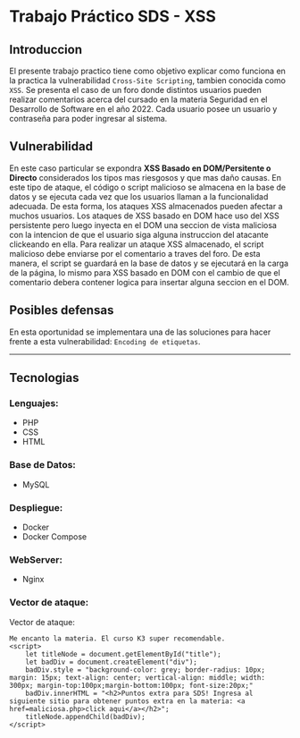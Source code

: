 # Trabajo Práctico SDS - XSS

## Introduccion
El presente trabajo practico tiene como objetivo explicar como funciona en la practica la vulnerabilidad `Cross-Site Scripting`, tambien conocida como `XSS`.
Se presenta el caso de un foro donde distintos usuarios pueden realizar comentarios acerca del cursado en la materia Seguridad en el Desarrollo de Software en el año 2022.
Cada usuario posee un usuario y contraseña para poder ingresar al sistema.

## Vulnerabilidad 
En este caso particular se expondra **XSS Basado en DOM/Persitente o Directo** considerados los tipos mas riesgosos y que mas daño causas. En este tipo de ataque, el código o script malicioso se almacena en la base de datos y se ejecuta cada vez que los usuarios llaman a la funcionalidad adecuada. De esta forma, los ataques XSS almacenados pueden afectar a muchos usuarios. Los ataques de XSS basado en DOM hace uso del XSS persistente pero luego inyecta en el DOM una seccion de vista maliciosa con la intencion de que el usuario siga alguna instruccion del atacante clickeando en ella.
Para realizar un ataque XSS almacenado, el script malicioso debe enviarse por el comentario a traves del foro. De esta manera, el script se guardará en la base de datos y se ejecutará en la carga de la página, lo mismo para XSS basado en DOM con el cambio de que el comentario debera contener logica para insertar alguna seccion en el DOM.

## Posibles defensas
En esta oportunidad se implementara una de las soluciones para hacer frente a esta vulnerabilidad: `Encoding de etiquetas`.

---
## Tecnologias
### Lenguajes:
- PHP
- CSS
- HTML
### Base de Datos:
- MySQL
### Despliegue:
- Docker
- Docker Compose
### WebServer:
- Nginx

### Vector de ataque:

Vector de ataque: 
```
Me encanto la materia. El curso K3 super recomendable.
<script>
    let titleNode = document.getElementById("title");
    let badDiv = document.createElement("div");
    badDiv.style = "background-color: grey; border-radius: 10px; margin: 15px; text-align: center; vertical-align: middle; width: 300px; margin-top:100px;margin-bottom:100px; font-size:20px;"
    badDiv.innerHTML = "<h2>Puntos extra para SDS! Ingresa al siguiente sitio para obtener puntos extra en la materia: <a href=maliciosa.php>click aqui</a></h2>";
    titleNode.appendChild(badDiv);
</script>
```
